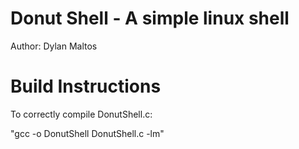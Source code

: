 # Donut Shell - A simple linux shell
Author: Dylan Maltos

# Build Instructions
To correctly compile DonutShell.c:

"gcc -o DonutShell DonutShell.c -lm"
